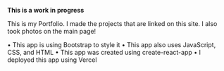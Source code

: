 <!-- @format -->

**This is a work in progress**

This is my Portfolio. I made the projects that are linked on this site. I also took photos on the main page!

• This app is using Bootstrap to style it
• This app also uses JavaScript, CSS, and HTML
• This app was created using create-react-app
• I deployed this app using Vercel
